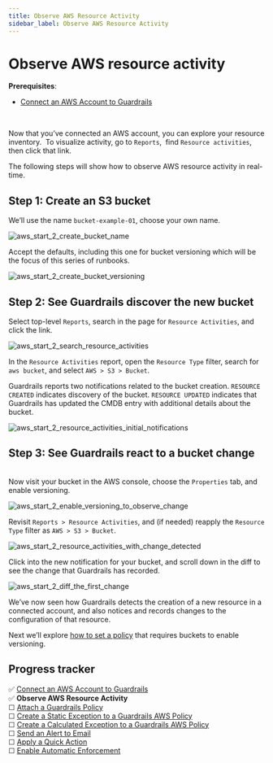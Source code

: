 ```yaml
---
title: Observe AWS Resource Activity
sidebar_label: Observe AWS Resource Activity
---
```



# Observe AWS resource activity

**Prerequisites**: 

- [Connect an AWS Account to Guardrails](/guardrails/docs/getting-started/getting-started-aws/connect-an-account/)


 

Now that you’ve connected an AWS account, you can explore your resource inventory.  To visualize activity, go to `Reports`,  find `Resource activities`, then click that link. 

The following steps will show how to observe AWS resource activity in real-time.

## Step 1: Create an S3 bucket

We’ll use the name `bucket-example-01`, choose your own name.  
<p><img alt="aws_start_2_create_bucket_name" src="/images/docs/guardrails/getting-started/getting-started-aws/observe-aws-activity/aws-start-2-create-bucket-name.png"/></p>  


Accept the defaults, including this one for bucket versioning which will be the focus of this series of runbooks.
<p><img alt="aws_start_2_create_bucket_versioning" src="/images/docs/guardrails/getting-started/getting-started-aws/observe-aws-activity/aws-start-2-create-bucket-versioning.png"/></p>

## Step 2: See Guardrails discover the new bucket

  
Select top-level `Reports`, search in the page for `Resource Activities`, and click the link.
<p><img alt="aws_start_2_search_resource_activities" src="/images/docs/guardrails/getting-started/getting-started-aws/observe-aws-activity/aws-start-2-search-resource-activities.png"/></p>

In the `Resource Activities` report, open the `Resource Type` filter, search for `aws bucket`, and select `AWS > S3 > Bucket`.

Guardrails reports two notifications related to the bucket creation. `RESOURCE CREATED` indicates discovery of the bucket. `RESOURCE UPDATED` indicates that Guardrails has updated the CMDB entry with additional details about the bucket.
<p><img alt="aws_start_2_resource_activities_initial_notifications" src="/images/docs/guardrails/getting-started/getting-started-aws/observe-aws-activity/aws-start-2-resource-activities-initial-notifications.png"/></p>

## Step 3: See Guardrails react to a bucket change

   
Now visit your bucket in the AWS console, choose the `Properties` tab, and enable versioning.
<p><img alt="aws_start_2_enable_versioning_to_observe_change" src="/images/docs/guardrails/getting-started/getting-started-aws/observe-aws-activity/aws-start-2-enable-versioning-to-observe-change.png"/></p>

Revisit `Reports > Resource Activities`, and (if needed) reapply the `Resource Type` filter as `AWS > S3 > Bucket`.  
<p><img alt="aws_start_2_resource_activities_with_change_detected" src="/images/docs/guardrails/getting-started/getting-started-aws/observe-aws-activity/aws-start-2-resource-activities-with-change-detected.png"/></p>

Click into the new notification for your bucket, and scroll down in the diff to see the change that Guardrails has recorded.  
<p><img alt="aws_start_2_diff_the_first_change" src="/images/docs/guardrails/getting-started/getting-started-aws/observe-aws-activity/aws-start-2-diff-the-first-change.png"/></p>

We’ve now seen how Guardrails detects the creation of a new resource in a connected account, and also notices and records changes to the configuration of that resource.  
  
Next we’ll explore [how to set a policy](/guardrails/docs/runbooks/getting-started-aws/attach-a-policy) that requires buckets to enable versioning.


## Progress tracker
<div>
<div>✅ <a href="/guardrails/docs/getting-started/getting-started-aws/connect-an-account/">Connect an AWS Account to Guardrails</a></div>
<div>✅ <strong>Observe AWS Resource Activity</strong></div>
<div>☐ <a href="/guardrails/docs/getting-started/getting-started-aws/attach-policy-pack/">Attach a Guardrails Policy</a></div>
<div>☐ <a href="/guardrails/docs/getting-started/getting-started-aws/create-static-exception/">Create a Static Exception to a Guardrails AWS Policy</a></div>
<div>☐ <a href="/guardrails/docs/getting-started/getting-started-aws/create-calculated-exception/">Create a Calculated Exception to a Guardrails AWS Policy</a></div>
<div>☐ <a href="/guardrails/docs/getting-started/getting-started-aws/send-alert-to-email/">Send an Alert to Email</a></div>
<div>☐ <a href="/guardrails/docs/getting-started/getting-started-aws/apply-quick-action/">Apply a Quick Action</a></div>
<div>☐ <a href="/guardrails/docs/getting-started/getting-started-aws/enable-enforcement/">Enable Automatic Enforcement</a></div>
</div>
